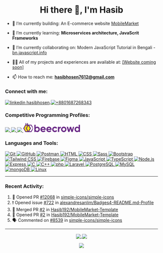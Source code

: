 <h1 align="center">Hi there 👋, I'm Hasib</h1>

- 🔭 I’m currently building: An E-commerce website [MobileMarket](https://github.com/Hasib192/MobileMarket-Template)

- 🌱 I’m currently learning: **Microservices architecture, JavaScrit Frameworks**

- 👯 I’m currently collaborating on: Modern JavaScript Tutorial in Bengali - [bn.javascript.info](https://github.com/Hasib192/bn.javascript.info)

- 👨‍💻 All of my projects and experiences are available at: [[Website coming soon]]()

<!-- - 💬 Ask me about: **Web development, APIs, JavaScript frameworks, and PHP** -->

- 📫 How to reach me: **hasibhosen7612@gmail.com**

<h3 align="left">Connect with me:</h3>
<p align="left">
  <!-- linkedin -->
  <a href="https://linkedin.com/in/hasibhosen" target="_blank">
    <img align="center" src="https://www.vectorlogo.zone/logos/linkedin/linkedin-tile.svg" alt="linkedin hasibhosen" height="40" width="40" />
  </a>
  <!-- whatsapp -->
  <a href="https://wa.me/+8801687268343" target="_blank">
    <img align="center" src="https://www.vectorlogo.zone/logos/whatsapp/whatsapp-tile.svg" alt="+8801687268343" height="40" width="40" />
  </a>
</p>

<h3 align="left">Competitive Programming Profiles:</h3>
<p align="left">
  <!-- hackerrank -->
  <a href="https://www.hackerrank.com/profile/hasibhosen7612" target="_blank" rel="noreferrer">
    <img src="https://img.shields.io/badge/-Hackerrank-2EC866?style=for-the-badge&logo=HackerRank&logoColor=white" />
  </a>
  <!-- leetcode -->
  <a href="https://leetcode.com/u/FpVgrTx8Lb/" target="_blank" rel="noreferrer">
    <img src="https://img.shields.io/badge/-LeetCode-FFA116?style=for-the-badge&logo=LeetCode&logoColor=black" />
  </a>
    <!-- Exercism -->
  <a href="https://exercism.org/profiles/Hasib192" target="_blank" rel="noreferrer">
    <img src="https://img.shields.io/badge/Exercism-009CAB?style=for-the-badge&logo=exercism&logoColor=white" />
  </a>
  <!-- beecrowd -->
  <a href="https://judge.beecrowd.com/en/profile/66619" target="_blank" rel="noreferrer">
    <img src="https://github.com/Hasib192/Hasib192/blob/main/logos/beecrowd.svg?raw=true" alt="beecrowd" height="30" />
  </a>
</p>

<h3 align="left">Languages and Tools:</h3>
<div align="left">
  <a target="_blank" rel="noreferrer" href="https://git-scm.com/">
    <img width="50" src="https://user-images.githubusercontent.com/25181517/192108372-f71d70ac-7ae6-4c0d-8395-51d8870c2ef0.png" alt="Git" title="Git" />
  </a>

  <a target="_blank" rel="noreferrer" href="https://github.com/">
    <img width="50" src="https://user-images.githubusercontent.com/25181517/192108374-8da61ba1-99ec-41d7-80b8-fb2f7c0a4948.png" alt="GitHub" title="GitHub" />
  </a>

  <a target="_blank" rel="noreferrer" href="https://www.postman.com/">
    <img width="50" src="https://user-images.githubusercontent.com/25181517/192109061-e138ca71-337c-4019-8d42-4792fdaa7128.png" alt="Postman" title="Postman" />
  </a>

  <a target="_blank" rel="noreferrer" href="https://developer.mozilla.org/en-US/docs/Web/HTML">
    <img width="50" src="https://user-images.githubusercontent.com/25181517/192158954-f88b5814-d510-4564-b285-dff7d6400dad.png" alt="HTML" title="HTML" />
  </a>

  <a target="_blank" rel="noreferrer" href="https://developer.mozilla.org/en-US/docs/Web/CSS">
    <img width="50" src="https://user-images.githubusercontent.com/25181517/183898674-75a4a1b1-f960-4ea9-abcb-637170a00a75.png" alt="CSS" title="CSS" />
  </a>

  <a target="_blank" rel="noreferrer" href="https://sass-lang.com/">
    <img width="50" src="https://user-images.githubusercontent.com/25181517/192158956-48192682-23d5-4bfc-9dfb-6511ade346bc.png" alt="Sass" title="Sass" />
  </a>

  <a target="_blank" rel="noreferrer" href="https://getbootstrap.com/">
    <img width="50" src="https://user-images.githubusercontent.com/25181517/183898054-b3d693d4-dafb-4808-a509-bab54cf5de34.png" alt="Bootstrap" title="Bootstrap" />
  </a>

  <a target="_blank" rel="noreferrer" href="https://tailwindcss.com/">
    <img width="50" src="https://user-images.githubusercontent.com/25181517/202896760-337261ed-ee92-4979-84c4-d4b829c7355d.png" alt="Tailwind CSS" title="Tailwind CSS" />
  </a>

  <a target="_blank" rel="noreferrer" href="https://firebase.google.com/">
    <img width="50" src="https://user-images.githubusercontent.com/25181517/189716855-2c69ca7a-5149-4647-936d-780610911353.png" alt="Firebase" title="Firebase" />
  </a>

  <a target="_blank" rel="noreferrer" href="https://www.figma.com/">
    <img width="50" src="https://user-images.githubusercontent.com/25181517/189715289-df3ee512-6eca-463f-a0f4-c10d94a06b2f.png" alt="Figma" title="Figma" />
  </a>

  <a target="_blank" rel="noreferrer" href="https://developer.mozilla.org/en-US/docs/Web/JavaScript">
    <img width="50" src="https://user-images.githubusercontent.com/25181517/117447155-6a868a00-af3d-11eb-9cfe-245df15c9f3f.png" alt="JavaScript" title="JavaScript" />
  </a>

  <a target="_blank" rel="noreferrer" href="https://www.typescriptlang.org/">
    <img width="50" src="https://user-images.githubusercontent.com/25181517/183890598-19a0ac2d-e88a-4005-a8df-1ee36782fde1.png" alt="TypeScript" title="TypeScript" />
  </a>

  <a target="_blank" rel="noreferrer" href="https://nodejs.org/">
    <img width="50" src="https://user-images.githubusercontent.com/25181517/183568594-85e280a7-0d7e-4d1a-9028-c8c2209e073c.png" alt="Node.js" title="Node.js" />
  </a>

  <a target="_blank" rel="noreferrer" href="https://expressjs.com/">
    <img width="50" src="https://user-images.githubusercontent.com/25181517/183859966-a3462d8d-1bc7-4880-b353-e2cbed900ed6.png" alt="Express" title="Express" />
  </a>

  <a target="_blank" rel="noreferrer" href="https://en.wikipedia.org/wiki/C_(programming_language)">
    <img width="50" src="https://user-images.githubusercontent.com/25181517/192106070-46255bcf-65e6-4c6b-a296-bf8d0d8fb2a7.png" alt="C" title="C" />
  </a>

  <a target="_blank" rel="noreferrer" href="https://isocpp.org/">
    <img width="50" src="https://user-images.githubusercontent.com/25181517/192106073-90fffafe-3562-4ff9-a37e-c77a2da0ff58.png" alt="C++" title="C++" />
  </a>

  <a target="_blank" rel="noreferrer" href="https://www.php.net/">
    <img width="50" src="https://user-images.githubusercontent.com/25181517/183570228-6a040b9f-3ddf-47a2-a201-743121dac664.png" alt="php" title="php" />
  </a>

  <a target="_blank" rel="noreferrer" href="https://laravel.com/">
    <img width="50" src="https://github.com/marwin1991/profile-technology-icons/assets/25181517/afcf1c98-544e-41fb-bf44-edba5e62809a" alt="Laravel" title="Laravel" />
  </a>

  <a target="_blank" rel="noreferrer" href="https://www.postgresql.org/">
    <img width="50" src="https://user-images.githubusercontent.com/25181517/117208740-bfb78400-adf5-11eb-97bb-09072b6bedfc.png" alt="PostgreSQL" title="PostgreSQL" />
  </a>

  <a target="_blank" rel="noreferrer" href="https://www.mysql.com/">
    <img width="50" src="https://user-images.githubusercontent.com/25181517/183896128-ec99105a-ec1a-4d85-b08b-1aa1620b2046.png" alt="MySQL" title="MySQL" />
  </a>

  <a target="_blank" rel="noreferrer" href="https://www.mongodb.com/">
    <img width="50" src="https://user-images.githubusercontent.com/25181517/182884177-d48a8579-2cd0-447a-b9a6-ffc7cb02560e.png" alt="mongoDB" title="mongoDB" />
  </a>

  <a target="_blank" rel="noreferrer" href="https://www.linux.org/">
    <img width="50" src="https://github.com/marwin1991/profile-technology-icons/assets/76662862/2481dc48-be6b-4ebb-9e8c-3b957efe69fa" alt="Linux" title="Linux" />
  </a>
</div>

---
<h3 align="left">Recent Activity:</h3>

<!--START_SECTION:activity-->
1. 💪 Opened PR [#12068](https://github.com/simple-icons/simple-icons/pull/12068) in [simple-icons/simple-icons](https://github.com/simple-icons/simple-icons)
2. ❗ Opened issue [#722](https://github.com/alexandresanlim/Badges4-README.md-Profile/issues/722) in [alexandresanlim/Badges4-README.md-Profile](https://github.com/alexandresanlim/Badges4-README.md-Profile)
3. 🎉 Merged PR [#2](https://github.com/Hasib192/MobileMarket-Template/pull/2) in [Hasib192/MobileMarket-Template](https://github.com/Hasib192/MobileMarket-Template)
4. 💪 Opened PR [#2](https://github.com/Hasib192/MobileMarket-Template/pull/2) in [Hasib192/MobileMarket-Template](https://github.com/Hasib192/MobileMarket-Template)
5. 🗣 Commented on [#8539](https://github.com/simple-icons/simple-icons/issues/8539#issuecomment-2356474006) in [simple-icons/simple-icons](https://github.com/simple-icons/simple-icons)
<!--END_SECTION:activity-->

---

<div align="middle">
  <a href="https://github.com/anuraghazra/github-readme-stats">
    <img height=200 align="center" src="https://github-readme-stats.vercel.app/api?username=Hasib192" />
  </a>
  <a href="https://github.com/anuraghazra/convoychat">
    <img height=200 align="center" src="https://github-readme-stats.vercel.app/api/top-langs?username=Hasib192&layout=compact&langs_count=8&card_width=320" />
  </a>

<p>
<!---
Hasib192/Hasib192 is a ✨ special ✨ repository because its `README.md` (this file) appears on your GitHub profile.
You can click the Preview link to take a look at your changes.
--->

![](https://komarev.com/ghpvc/?username=hasib192&color=blue&style=flat-square)
</p>
</div>
